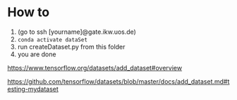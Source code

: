 # How to

1. (go to ssh [yourname]@gate.ikw.uos.de)
2. ```conda activate dataSet```
3. run createDataset.py from this folder
4. you are done



https://www.tensorflow.org/datasets/add_dataset#overview 

https://github.com/tensorflow/datasets/blob/master/docs/add_dataset.md#testing-mydataset 
